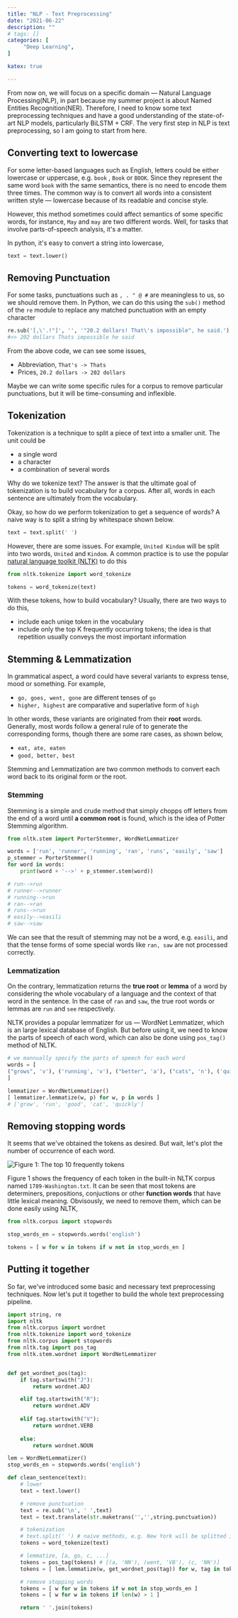 ```yaml
---
title: "NLP - Text Preprocessing"
date: "2021-06-22"
description: ""
# tags: []
categories: [
     "Deep Learning",
]

katex: true

---
```




From now on, we will focus on a specific domain — Natural Language Processing(NLP), in part because my summer project is about Named Entities Recognition(NER). Therefore, I need to know some text preprocessing techniques and have a good understanding of the state-of-art NLP models, particularly BiLSTM + CRF. The very first step in NLP is text preprocessing, so I am going to start from here.



<!--more-->



## Converting text to lowercase

For some letter-based languages such as English, letters could be either lowercase or uppercase, e.g. `book` , `Book` or `BOOK`. Since they represent the same word `book` with the same semantics, there is no need to encode them three times. The common way is to convert all words into a consistent written style — lowercase because of its readable and concise style.



However, this method sometimes could affect semantics of some specific words, for instance,  `May` and `may` are two different words. Well, for tasks that involve parts-of-speech analysis, it's a matter.



In python, it's easy to convert a string into lowercase,



```python
text = text.lower()
```



## Removing Punctuation



For some tasks, punctuations such as `, . " @ #` are meaningless to us, so we should remove them. In Python, we can do this using  the `sub()` method of the `re` module to replace any matched punctuation with an empty character



```python
re.sub('[,\'.!"]', '', '"20.2 dollars! That\'s impossible", he said.')
#>> 202 dollars Thats impossible he said

```



From the above code, we can see some issues, 

- Abbreviation, `That's -> Thats` 
- Prices, `20.2 dollars -> 202 dollars`



Maybe we can write some specific rules for a corpus to remove particular punctuations, but it will be time-consuming and inflexible.



## Tokenization

Tokenization is a technique to split a piece of text into a smaller unit. The unit could be 

- a single word
- a character 
- a combination of several words



Why do we tokenize text? The answer is that the ultimate goal of tokenization is to build vocabulary for a corpus. After all, words in each sentence are ultimately from the vocabulary. 

Okay, so how do we perform tokenization to get a sequence of words? A naive way is to split a string by whitespace shown below.



```python
text = text.split(' ')
```



However, there are some issues. For example, `United Kindom` will be split into two words,  `United` and `Kindom`. A common practice is to use the popular [natural language toolkit (NLTK)](https://www.nltk.org/]) to do this



```python
from nltk.tokenize import word_tokenize

tokens = word_tokenize(text)

```



With these tokens, how to build vocabulary? Usually, there are two ways to do this,

- include each uniqe token in the vocabulary
- include only the top K frequently occurring tokens; the idea is that repetition usually conveys the most important information



## Stemming & Lemmatization



In grammatical aspect, a word could have several variants to express tense, mood or something. For example,

- `go, goes, went, gone` are different tenses of `go` 
- `higher, highest` are comparative and superlative form of `high`



In other words, these variants are originated from their **root** words. Generally, most words follow a general rule of to generate the corresponding forms, though there are some rare cases, as shown below,

- `eat, ate, eaten`
- `good, better, best`



Stemming and Lemmatization are two common methods to convert each word back to its original form or the root. 



### Stemming



Stemming is a simple and crude method that simply chopps off letters from the end of a word until **a common root** is found, which is the idea of Potter Stemming algorithm. 



```python
from nltk.stem import PorterStemmer, WordNetLemmatizer

words = ['run', 'runner', 'running', 'ran', 'runs', 'easily', 'saw']
p_stemmer = PorterStemmer()
for word in words:
    print(word + '-->' + p_stemmer.stem(word))

# run-->run
# runner-->runner
# running-->run
# ran-->ran
# runs-->run
# easily-->easili
# saw-->saw 
```



We can see that the result of stemming may not be a word, e.g. `easili`, and that the tense forms of some special words like `ran, saw` are not processed correctly.



### Lemmatization

On the contrary, lemmatization returns the **true root** or **lemma** of a word by considering the whole vocabulary of a language and the context of that word in the sentence. In the case of `ran` and `saw`, the true root words or lemmas are `run` and `see` respectively. 

NLTK provides a popular lemmatizer for us — WordNet Lemmatizer, which is an large lexical database of English. But before using it, we need to know the parts of speech of each word, which can also be done using `pos_tag()` method of NLTK.



```python
# we mannually specify the parts of speech for each word
words = [
("grows", 'v'), ('running', 'v'), ("better", 'a'), ("cats", 'n'), ('quickly', 'r')
]

lemmatizer = WordNetLemmatizer()
[ lemmatizer.lemmatize(w, p) for w, p in words ]
# ['grow', 'run', 'good', 'cat', 'quickly']
```



## Removing stopping words



It seems that we've obtained the tokens as desired. But wait, let's plot the number of occurrence of each word. 



![](/blog/post/images/tokens_counts.png#full "Figure 1: The top 10 frequently tokens")



Figure 1 shows the frequency of each token in the built-in NLTK corpus named `1789-Washington.txt`. It can be seen that most tokens are determiners, prepositions, conjuctions or other **function words** that have little lexical meaning. Obvisously, we need to remove them, which can be done easily using NLTK,



```python
from nltk.corpus import stopwords

stop_words_en = stopwords.words('english')

tokens = [ w for w in tokens if w not in stop_words_en ]

```





## Putting it together



So far, we've introduced some basic and necessary text preprocessing techniques. Now let's put it together to build the whole text preprocessing pipeline.



```python
import string, re
import nltk
from nltk.corpus import wordnet
from nltk.tokenize import word_tokenize
from nltk.corpus import stopwords
from nltk.tag import pos_tag
from nltk.stem.wordnet import WordNetLemmatizer


def get_wordnet_pos(tag):
    if tag.startswith("J"):
        return wordnet.ADJ

    elif tag.startswith("R"):
        return wordnet.ADV
    
    elif tag.startswith("V"): 
        return wordnet.VERB
    
    else:
        return wordnet.NOUN

lem = WordNetLemmatizer()
stop_words_en = stopwords.words('english')

def clean_sentence(text):
    # lower
    text = text.lower()

    # remove punctuation
    text = re.sub('\n', ' ',text)
    text = text.translate(str.maketrans('','',string.punctuation))

    # tokenization
    # text.split(' ') # naive methods, e.g. New York will be splitted into ['New', 'York']
    tokens = word_tokenize(text) 

    # lemmatize, [a, go, c, ...]
    tokens = pos_tag(tokens) # [(a, 'NN'), (went, 'VB'), (c, 'NN')]
    tokens = [ lem.lemmatize(w, get_wordnet_pos(tag)) for w, tag in tokens ]

    # remove stopping words
    tokens = [ w for w in tokens if w not in stop_words_en ]
    tokens = [ w for w in tokens if len(w) > 1 ]

    return ' '.join(tokens)

```



